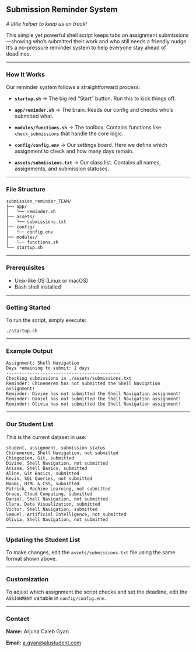 ## **Submission Reminder System**

*A little helper to keep us on track!*

This simple yet powerful shell script keeps tabs on assignment submissions—showing who’s submitted their work and who still needs a friendly nudge. It’s a no-pressure reminder system to help everyone stay ahead of deadlines.

---

### **How It Works**

Our reminder system follows a straightforward process:

* **`startup.sh`** → The big red “Start” button. Run this to kick things off.

* **`app/reminder.sh`** → The brain. Reads our config and checks who’s submitted what.

* **`modules/functions.sh`** → The toolbox. Contains functions like `check_submissions` that handle the core logic.

* **`config/config.env`** → Our settings board. Here we define which assignment to check and how many days remain.

* **`assets/submissions.txt`** → Our class list. Contains all names, assignments, and submission statuses.

---

### **File Structure**

```
submission_reminder_TEAM/
├── app/
│   └── reminder.sh
├── assets/
│   └── submissions.txt
├── config/
│   └── config.env
├── modules/
│   └── functions.sh
└── startup.sh
```

---

### **Prerequisites**

* Unix-like OS (Linux or macOS)
* Bash shell installed

---

### **Getting Started**

To run the script, simply execute:

```
./startup.sh
```

---

### **Example Output**

```
Assignment: Shell Navigation
Days remaining to submit: 2 days
--------------------------------------------
Checking submissions in ./assets/submissions.txt
Reminder: Chinemerem has not submitted the Shell Navigation assignment!
Reminder: Divine has not submitted the Shell Navigation assignment!
Reminder: Daniel has not submitted the Shell Navigation assignment!
Reminder: Olivia has not submitted the Shell Navigation assignment!
```

---

### **Our Student List**

This is the current dataset in use:

```
student, assignment, submission status
Chinemerem, Shell Navigation, not submitted
Chiagoziem, Git, submitted
Divine, Shell Navigation, not submitted
Anissa, Shell Basics, submitted
Aline, Git Basics, submitted
Kevin, SQL Queries, not submitted
Naomi, HTML & CSS, submitted
Patrick, Machine Learning, not submitted
Grace, Cloud Computing, submitted
Daniel, Shell Navigation, not submitted
Clara, Data Visualization, submitted
Victor, Shell Navigation, submitted
Samuel, Artificial Intelligence, not submitted
Olivia, Shell Navigation, not submitted
```

---

### **Updating the Student List**

To make changes, edit the `assets/submissions.txt` file using the same format shown above.

---

### **Customization**

To adjust which assignment the script checks and set the deadline, edit the `ASSIGNMENT` variable in `config/config.env`.

---

### **Contact**

**Name:** Arjuna Caleb Gyan

**Email:** a.gyan@alustudent.com
